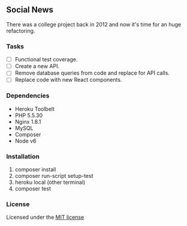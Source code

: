 ## Social News

There was a college project back in 2012 and now it's time for an huge refactoring.

### Tasks

- [ ] Functional test coverage.
- [ ] Create a new API.
- [ ] Remove database queries from code and replace for API calls.
- [ ] Replace code with new React components.

### Dependencies

- Heroku Toolbelt
- PHP 5.5.30
- Nginx 1.8.1
- MySQL
- Composer
- Node v6

### Installation

1. composer install
2. composer run-script setup-test
3. heroku local (other terminal)
4. composer test

### License

Licensed under the [MIT license](http://opensource.org/licenses/MIT)
